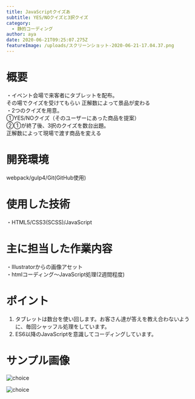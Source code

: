 ```yaml
---
title: JavaScriptクイズあ
subtitle: YES/NOクイズと3択クイズ
category:
  - 静的コーディング
author: aya
date: 2020-06-21T09:25:07.275Z
featureImage: /uploads/スクリーンショット-2020-06-21-17.04.37.png
---
```

# 概要

・イベント会場で来客者にタブレットを配布。\
その場でクイズを受けてもらい
正解数によって景品が変わる\
・2つのクイズを用意。\
①YES/NOクイズ（そのユーザーにあった商品を提案）\
②①が終了後、3択のクイズを数台出題。\
正解数によって現場で渡す商品を変える  

# 開発環境

webpack/gulp4/Git(GitHub使用)

# 使用した技術

・HTML5/CSS3(SCSS)/JavaScript

# 主に担当した作業内容

・Illustratorからの画像アセット\
・htmlコーディング〜JavaScript処理(2週間程度)

# ポイント

1. タブレットは数台を使い回します。お客さん達が答えを教え合わないように、毎回シャッフル処理をしています。　　
2. ES6以降のJavaScriptを意識してコーディングしています。

# サンプル画像

![choice](/uploads/スクリーンショット-2020-06-21-17.10.30.png "choice")

![choice](/uploads/スクリーンショット-2020-06-21-17.10.38.png "choice")